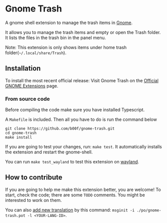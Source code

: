# Gnome Trash

A gnome shell extension to manage the trash items in [Gnome](https://www.gnome.org/).

It allows you to manage the trash items and empty or open the Trash folder. It lists the files in the trash bin in the panel menu.

Note: This extension is only shows items under home trash folder(`~/.local/share/Trash`).

## Installation

To install the most recent official release: Visit Gnome Trash on the [Official GNOME Extensions](https://extensions.gnome.org/extension/4410/gnome-trash/) page.

### From source code

Before compiling the code make sure you have installed Typescript.

A `Makefile` is included. Then all you have to do is run the command below
```
git clone https://github.com/b00f/gnome-trash.git
cd gnome-trash
make install
```

If you are going to test your changes, run: `make test`.
It automatically installs the extension and restart the gnome-shell.

You can run `make test_wayland` to test this extension on [wayland](https://wayland.freedesktop.org/).

## How to contribute

If you are going to help me make this extension better, you are welcome!
To start, check the code; there are some `TODO` comments. You might be interested to work on them.

You can also [add new translation](https://wiki.gnome.org/Attic/GnomeShell/Extensions/Writing#Extension_Utils) by this command:
`msginit -i ./po/gnome-trash.pot -l <YOUR-LANG-ID>`.

